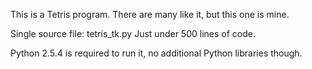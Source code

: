 This is a Tetris program. There are many like it, but this one is mine.

Single source file: tetris\_tk.py
Just under 500 lines of code.

Python 2.5.4 is required to run it, no additional Python libraries though.
